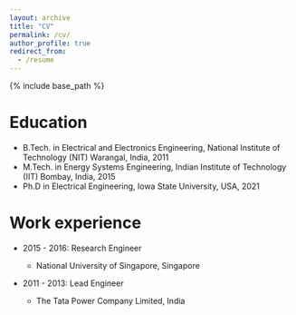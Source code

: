 ```yaml
---
layout: archive
title: "CV"
permalink: /cv/
author_profile: true
redirect_from:
  - /resume
---
```


{% include base_path %}

Education
======
* B.Tech. in Electrical and Electronics Engineering, National Institute of Technology (NIT) Warangal, India, 2011
* M.Tech. in Energy Systems Engineering, Indian Institute of Technology (IIT) Bombay, India, 2015
* Ph.D in Electrical Engineering, Iowa State University, USA, 2021

Work experience
======
* 2015 - 2016: Research Engineer
  * National University of Singapore, Singapore

* 2011 - 2013: Lead Engineer
  * The Tata Power Company Limited, India

  
